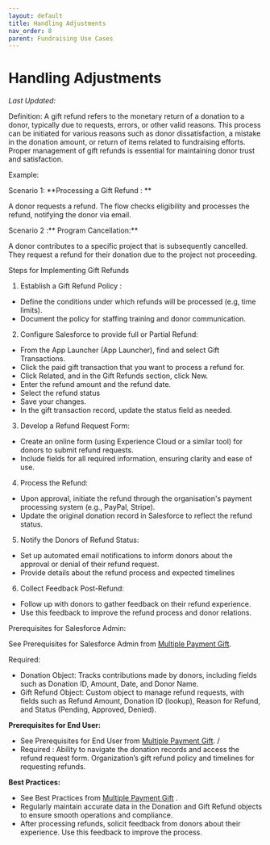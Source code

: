 ```yaml
---
layout: default
title: Handling Adjustments
nav_order: 8
parent: Fundraising Use Cases
---
```


# Handling Adjustments
*Last Updated:*

<!-----



Conversion time: 1.114 seconds.


Using this Markdown file:

1. Paste this output into your source file.
2. See the notes and action items below regarding this conversion run.
3. Check the rendered output (headings, lists, code blocks, tables) for proper
   formatting and use a linkchecker before you publish this page.

Conversion notes:

* Docs to Markdown version 1.0β39
* Fri Sep 27 2024 13:33:03 GMT-0700 (PDT)
* Source doc: Finalized Use Cases for GitHub
* This is a partial selection. Check to make sure intra-doc links work.
----->


Definition:  A gift refund refers to the monetary return of a donation to a donor, typically due to requests, errors, or other valid reasons. This process can be initiated for various reasons such as donor dissatisfaction, a mistake in the donation amount, or return of items related to fundraising efforts. Proper management of gift refunds is essential for maintaining donor trust and satisfaction.

Example: 

Scenario 1:  **Processing a Gift Refund : **

A donor requests a refund. The flow checks eligibility and processes the refund, notifying the donor via email.

Scenario 2 :** Program Cancellation:**

A donor contributes to a specific project that is subsequently cancelled. They request a refund for their donation due to the project not proceeding.

Steps for Implementing Gift Refunds



1. Establish a Gift Refund Policy :
* Define the conditions under which refunds will be processed (e.g, time limits).
* Document the policy for staffing training and donor communication.
2. Configure Salesforce to provide full or Partial Refund:
* From the App Launcher (App Launcher), find and select Gift Transactions.
* Click the paid gift transaction that you want to process a refund for.
* Click Related, and in the Gift Refunds section, click New.
* Enter the refund amount and the refund date.
* Select the refund status
* Save your changes.
* In the gift transaction record, update the status field as needed.
3. Develop a Refund Request Form:
* Create an online form (using Experience Cloud or a similar tool) for donors to submit refund requests.
* Include fields for all required information, ensuring clarity and ease of use.
4. Process the Refund:
* Upon approval, initiate the refund through the organisation's payment processing system (e.g., PayPal, Stripe).
* Update the original donation record in Salesforce to reflect the refund status.
5. Notify the Donors of Refund Status:
* Set up automated email notifications to inform donors about the approval or denial of their refund request.
* Provide details about the refund process and expected timelines
6. Collect Feedback Post-Refund:
* Follow up with donors to gather feedback on their refund experience.
* Use this feedback to improve the refund process and donor relations. 

Prerequisites for Salesforce Admin:

See Prerequisites for Salesforce Admin from [Multiple Payment Gift](use-cases-multiple-payment-gift.md).


Required:



*  Donation Object: Tracks contributions made by donors, including fields such as Donation ID, Amount, Date, and Donor Name.
* Gift Refund Object: Custom object to manage refund requests, with fields such as Refund Amount, Donation ID (lookup), Reason for Refund, and Status (Pending, Approved, Denied).

	

**Prerequisites for End User:**



* See Prerequisites for End User from [Multiple Payment Gift](use-cases-multiple-payment-gift.md).
/
* Required : Ability to navigate the donation records and access the refund request form. Organization’s gift refund policy and timelines for requesting refunds. 

**Best Practices:**



* See Best Practices from [Multiple Payment Gift](use-cases-multiple-payment-gift.md)
.
* Regularly maintain accurate data in the Donation and Gift Refund objects to ensure smooth operations and compliance.
* After processing refunds, solicit feedback from donors about their experience. Use this feedback to improve the process.
